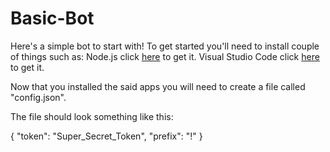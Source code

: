 # Basic-Bot
Here's a simple bot to start with!
To get started you'll need to install couple of things such as:
Node.js click [here](https://node.js.org) to get it.
Visual Studio Code click [here](https://code.visualstudio.com) to get it.

Now that you installed the said apps you will need to create a file called "config.json".

The file should look something like this:

{
 "token": "Super_Secret_Token",
 "prefix": "!"
} 
